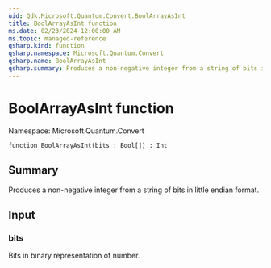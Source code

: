 ```yaml
---
uid: Qdk.Microsoft.Quantum.Convert.BoolArrayAsInt
title: BoolArrayAsInt function
ms.date: 02/23/2024 12:00:00 AM
ms.topic: managed-reference
qsharp.kind: function
qsharp.namespace: Microsoft.Quantum.Convert
qsharp.name: BoolArrayAsInt
qsharp.summary: Produces a non-negative integer from a string of bits in little endian format.
---
```


# BoolArrayAsInt function

Namespace: Microsoft.Quantum.Convert

```qsharp
function BoolArrayAsInt(bits : Bool[]) : Int
```

## Summary
Produces a non-negative integer from a string of bits in little endian format.

## Input
### bits
Bits in binary representation of number.
